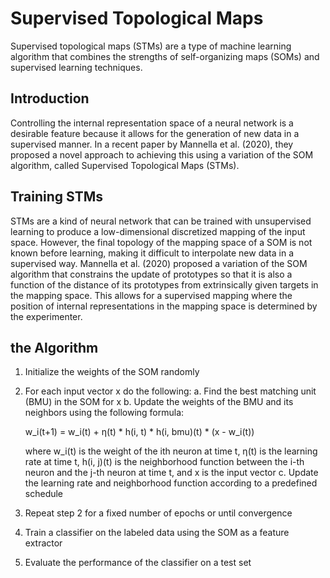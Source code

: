 
# Supervised Topological Maps

Supervised topological maps (STMs) are a type of machine learning algorithm that combines the strengths of self-organizing maps (SOMs) and supervised learning techniques.

## Introduction

Controlling the internal representation space of a neural network is a desirable feature because it allows for the generation of new data in a supervised manner. In a recent paper by Mannella et al. (2020), they proposed a novel approach to achieving this using a variation of the SOM algorithm, called Supervised Topological Maps (STMs).

## Training STMs

STMs are a kind of neural network that can be trained with unsupervised learning to produce a low-dimensional discretized mapping of the input space. However, the final topology of the mapping space of a SOM is not known before learning, making it difficult to interpolate new data in a supervised way. Mannella et al. (2020) proposed a variation of the SOM algorithm that constrains the update of prototypes so that it is also a function of the distance of its prototypes from extrinsically given targets in the mapping space. This allows for a supervised mapping where the position of internal representations in the mapping space is determined by the experimenter.

## the Algorithm 

1. Initialize the weights of the SOM randomly
2. For each input vector x do the following:
   a. Find the best matching unit (BMU) in the SOM for x
   b. Update the weights of the BMU and its neighbors using the following formula:

      w_i(t+1) = w_i(t) + η(t) *  h(i, t) * h(i, bmu)(t) * (x - w_i(t))

      where w_i(t) is the weight of the ith neuron at time t, η(t) is the learning rate at time t, h(i, j)(t) is the neighborhood function between the i-th neuron and the j-th neuron at time t, and x is the input vector
   c. Update the learning rate and neighborhood function according to a predefined schedule
3. Repeat step 2 for a fixed number of epochs or until convergence
4. Train a classifier on the labeled data using the SOM as a feature extractor
5. Evaluate the performance of the classifier on a test set
